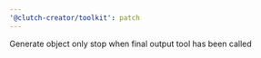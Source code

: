 ```yaml
---
'@clutch-creator/toolkit': patch
---
```


Generate object only stop when final output tool has been called
